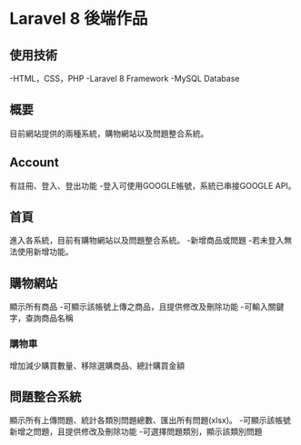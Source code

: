 # Laravel 8 後端作品

## 使用技術
-HTML，CSS，PHP
-Laravel 8 Framework
-MySQL Database

## 概要
目前網站提供的兩種系統，購物網站以及問題整合系統。

## Account
有註冊、登入、登出功能
-登入可使用GOOGLE帳號，系統已串接GOOGLE API。

## 首頁
進入各系統，目前有購物網站以及問題整合系統。
-新增商品或問題
-若未登入無法使用新增功能。

## 購物網站
顯示所有商品
-可顯示該帳號上傳之商品，且提供修改及刪除功能
-可輸入關鍵字，查詢商品名稱

### 購物車
增加減少購買數量、移除選購商品、總計購買金額

## 問題整合系統
顯示所有上傳問題、統計各類別問題總數、匯出所有問題(xlsx)。
-可顯示該帳號新增之問題，且提供修改及刪除功能
-可選擇問題類別，顯示該類別問題



